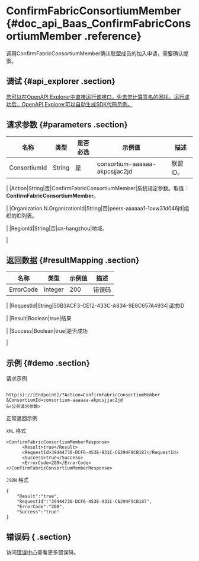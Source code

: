 # ConfirmFabricConsortiumMember {#doc_api_Baas_ConfirmFabricConsortiumMember .reference}

调用ConfirmFabricConsortiumMember确认联盟成员的加入申请，需要确认提案。

## 调试 {#api_explorer .section}

[您可以在OpenAPI Explorer中直接运行该接口，免去您计算签名的困扰。运行成功后，OpenAPI Explorer可以自动生成SDK代码示例。](https://api.aliyun.com/#product=Baas&api=ConfirmFabricConsortiumMember&type=RPC&version=2018-12-21)

## 请求参数 {#parameters .section}

|名称|类型|是否必选|示例值|描述|
|--|--|----|---|--|
|ConsortiumId|String|是|consortium-aaaaaa-akpcsjjac2jd|联盟ID。

 |
|Action|String|否|ConfirmFabricConsortiumMember|系统规定参数。取值：**ConfirmFabricConsortiumMember**。

 |
|Organization.N.OrganizationId|String|否|peers-aaaaaa1-1oxw31d046jtl|组织的ID列表。

 |
|RegionId|String|否|cn-hangzhou|地域。

 |

## 返回数据 {#resultMapping .section}

|名称|类型|示例值|描述|
|--|--|---|--|
|ErrorCode|Integer|200|错误码

 |
|RequestId|String|50B3ACF3-CE12-433C-A834-9E8C657A4934|请求ID

 |
|Result|Boolean|true|结果

 |
|Success|Boolean|true|是否成功

 |

## 示例 {#demo .section}

请求示例

``` {#request_demo}

http(s)://[Endpoint]/?Action=ConfirmFabricConsortiumMember
&ConsortiumId=consortium-aaaaaa-akpcsjjac2jd
&<公共请求参数>

```

正常返回示例

`XML` 格式

``` {#xml_return_success_demo}
<ConfirmFabricConsortiumMemberResponse>
	  <Result>true</Result>
	  <RequestId>39444730-DCF6-453E-931C-C6294F9CB187</RequestId>
	  <Success>true</Success>
	  <ErrorCode>200</ErrorCode>
</ConfirmFabricConsortiumMemberResponse>
```

`JSON` 格式

``` {#json_return_success_demo}
{
	"Result":"true",
	"RequestId":"39444730-DCF6-453E-931C-C6294F9CB187",
	"ErrorCode":"200",
	"Success":"true"
}
```

## 错误码 { .section}

访问[错误中心](https://error-center.aliyun.com/status/product/Baas)查看更多错误码。

